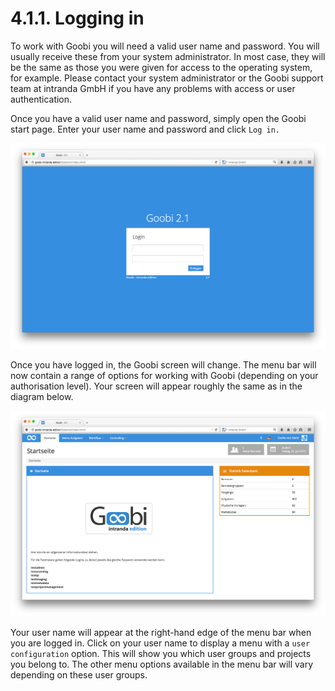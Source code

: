 # 4.1.1.  Logging in

To work with Goobi you will need a valid user name and password. You will usually receive these from your system administrator. In most case, they will be the same as those you were given for access to the operating system, for example. Please contact your system administrator or the Goobi support team at intranda GmbH if you have any problems with access or user authentication.

Once you have a valid user name and password, simply open the Goobi start page. Enter your user name and password and click `Log in.`

![Goobi start page for users who are not logged in](../../.gitbook/assets/01d.png)

Once you have logged in, the Goobi screen will change. The menu bar will now contain a range of options for working with Goobi \(depending on your authorisation level\). Your screen will appear roughly the same as in the diagram below.

![Goobi start page after login showing extended navigation options](../../.gitbook/assets/05d.png)

Your user name will appear at the right-hand edge of the menu bar when you are logged in. Click on your user name to display a menu with a `user configuration` option. This will show you which user groups and projects you belong to. The other menu options available in the menu bar will vary depending on these user groups.

